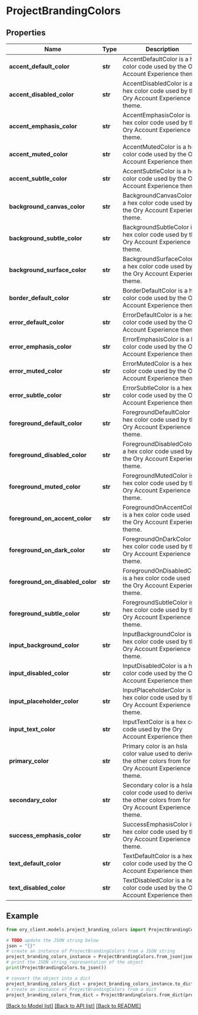 # ProjectBrandingColors


## Properties

Name | Type | Description | Notes
------------ | ------------- | ------------- | -------------
**accent_default_color** | **str** | AccentDefaultColor is a hex color code used by the Ory Account Experience theme. | [optional] 
**accent_disabled_color** | **str** | AccentDisabledColor is a hex color code used by the Ory Account Experience theme. | [optional] 
**accent_emphasis_color** | **str** | AccentEmphasisColor is a hex color code used by the Ory Account Experience theme. | [optional] 
**accent_muted_color** | **str** | AccentMutedColor is a hex color code used by the Ory Account Experience theme. | [optional] 
**accent_subtle_color** | **str** | AccentSubtleColor is a hex color code used by the Ory Account Experience theme. | [optional] 
**background_canvas_color** | **str** | BackgroundCanvasColor is a hex color code used by the Ory Account Experience theme. | [optional] 
**background_subtle_color** | **str** | BackgroundSubtleColor is a hex color code used by the Ory Account Experience theme. | [optional] 
**background_surface_color** | **str** | BackgroundSurfaceColor is a hex color code used by the Ory Account Experience theme. | [optional] 
**border_default_color** | **str** | BorderDefaultColor is a hex color code used by the Ory Account Experience theme. | [optional] 
**error_default_color** | **str** | ErrorDefaultColor is a hex color code used by the Ory Account Experience theme. | [optional] 
**error_emphasis_color** | **str** | ErrorEmphasisColor is a hex color code used by the Ory Account Experience theme. | [optional] 
**error_muted_color** | **str** | ErrorMutedColor is a hex color code used by the Ory Account Experience theme. | [optional] 
**error_subtle_color** | **str** | ErrorSubtleColor is a hex color code used by the Ory Account Experience theme. | [optional] 
**foreground_default_color** | **str** | ForegroundDefaultColor is a hex color code used by the Ory Account Experience theme. | [optional] 
**foreground_disabled_color** | **str** | ForegroundDisabledColor is a hex color code used by the Ory Account Experience theme. | [optional] 
**foreground_muted_color** | **str** | ForegroundMutedColor is a hex color code used by the Ory Account Experience theme. | [optional] 
**foreground_on_accent_color** | **str** | ForegroundOnAccentColor is a hex color code used by the Ory Account Experience theme. | [optional] 
**foreground_on_dark_color** | **str** | ForegroundOnDarkColor is a hex color code used by the Ory Account Experience theme. | [optional] 
**foreground_on_disabled_color** | **str** | ForegroundOnDisabledColor is a hex color code used by the Ory Account Experience theme. | [optional] 
**foreground_subtle_color** | **str** | ForegroundSubtleColor is a hex color code used by the Ory Account Experience theme. | [optional] 
**input_background_color** | **str** | InputBackgroundColor is a hex color code used by the Ory Account Experience theme. | [optional] 
**input_disabled_color** | **str** | InputDisabledColor is a hex color code used by the Ory Account Experience theme. | [optional] 
**input_placeholder_color** | **str** | InputPlaceholderColor is a hex color code used by the Ory Account Experience theme. | [optional] 
**input_text_color** | **str** | InputTextColor is a hex color code used by the Ory Account Experience theme. | [optional] 
**primary_color** | **str** | Primary color is an hsla color value used to derive the other colors from for the Ory Account Experience theme. | [optional] 
**secondary_color** | **str** | Secondary color is a hsla color code used to derive the other colors from for the Ory Account Experience theme. | [optional] 
**success_emphasis_color** | **str** | SuccessEmphasisColor is a hex color code used by the Ory Account Experience theme. | [optional] 
**text_default_color** | **str** | TextDefaultColor is a hex color code used by the Ory Account Experience theme. | [optional] 
**text_disabled_color** | **str** | TextDisabledColor is a hex color code used by the Ory Account Experience theme. | [optional] 

## Example

```python
from ory_client.models.project_branding_colors import ProjectBrandingColors

# TODO update the JSON string below
json = "{}"
# create an instance of ProjectBrandingColors from a JSON string
project_branding_colors_instance = ProjectBrandingColors.from_json(json)
# print the JSON string representation of the object
print(ProjectBrandingColors.to_json())

# convert the object into a dict
project_branding_colors_dict = project_branding_colors_instance.to_dict()
# create an instance of ProjectBrandingColors from a dict
project_branding_colors_from_dict = ProjectBrandingColors.from_dict(project_branding_colors_dict)
```
[[Back to Model list]](../README.md#documentation-for-models) [[Back to API list]](../README.md#documentation-for-api-endpoints) [[Back to README]](../README.md)



